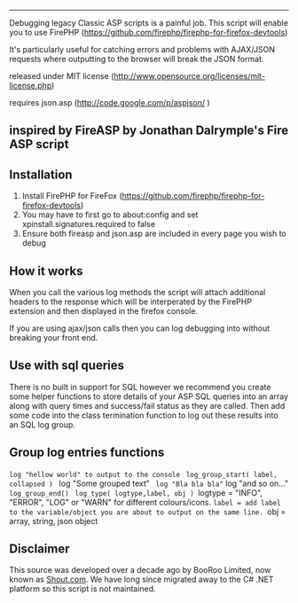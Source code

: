 ----------------------------------------------------------------------------------
Debugging legacy Classic ASP scripts is a painful job.  This script will enable
you to use FirePHP (https://github.com/firephp/firephp-for-firefox-devtools)

It's particularly useful for catching errors and problems with AJAX/JSON requests
where outputting to the browser will break the JSON format.

released under MIT license (http://www.opensource.org/licenses/mit-license.php)

requires json.asp (http://code.google.com/p/aspjson/ )

inspired by FireASP by Jonathan Dalrymple's Fire ASP script
----------------------------------------------------------------------------------

## Installation

1. Install FirePHP for FireFox (https://github.com/firephp/firephp-for-firefox-devtools)
2. You may have to first go to about:config and set xpinstall.signatures.required to false
3. Ensure both fireasp and json.asp are included in every page you wish to debug

## How it works

When you call the various log methods the script will attach additional headers to the 
response which will be interperated by the FirePHP extension and then displayed in
the firefox console.

If you are using ajax/json calls then you can log debugging into without breaking your 
front end.

## Use with sql queries

There is no built in support for SQL however we recommend you create some helper functions to store details of your ASP SQL queries into an array along with query times and success/fail status as they are called.  Then add some code into the class termination function to log out these results into an SQL log group.

## Group log entries functions

`log "hellow world" to output to the console
`
`log_group_start( label, collapsed )
`  log "Some grouped text"
`  log "Bla bla bla"
`  log "and so on..."
`log_group_end()
`
`log_type( logtype,label, obj )
`logtype = "INFO", "ERROR", "LOG" or "WARN" for different colours/icons.
`label = add label to the variable/object you are about to output on the same line.
`obj = array, string, json object


## Disclaimer
This source was developed over a decade ago by BooRoo Limited, now known as [Shout.com](https://Shout.com).  We have long since migrated away to the C# .NET platform so this script is not maintained.  
